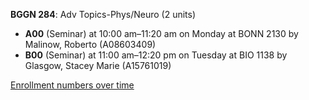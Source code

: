 **BGGN 284**: Adv Topics-Phys/Neuro (2 units)

- **A00** (Seminar) at 10:00 am–11:20 am on Monday at BONN 2130 by Malinow, Roberto (A08603409)
- **B00** (Seminar) at 11:00 am–12:20 pm on Tuesday at BIO 1138 by Glasgow, Stacey Marie (A15761019)

[Enrollment numbers over time](./BGGN284.tsv)
